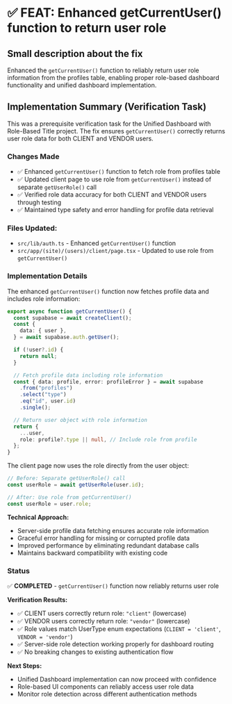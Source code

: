 # ✅ FEAT: Enhanced getCurrentUser() function to return user role

## Small description about the fix

Enhanced the `getCurrentUser()` function to reliably return user role information from the profiles table, enabling proper role-based dashboard functionality and unified dashboard implementation.

## Implementation Summary (Verification Task)

This was a prerequisite verification task for the Unified Dashboard with Role-Based Title project. The fix ensures `getCurrentUser()` correctly returns user role data for both CLIENT and VENDOR users.

### Changes Made

- ✅ Enhanced `getCurrentUser()` function to fetch role from profiles table
- ✅ Updated client page to use role from `getCurrentUser()` instead of separate `getUserRole()` call
- ✅ Verified role data accuracy for both CLIENT and VENDOR users through testing
- ✅ Maintained type safety and error handling for profile data retrieval

### Files Updated:

- `src/lib/auth.ts` - Enhanced `getCurrentUser()` function
- `src/app/(site)/(users)/client/page.tsx` - Updated to use role from `getCurrentUser()`

### Implementation Details

The enhanced `getCurrentUser()` function now fetches profile data and includes role information:

```typescript
export async function getCurrentUser() {
  const supabase = await createClient();
  const {
    data: { user },
  } = await supabase.auth.getUser();

  if (!user?.id) {
    return null;
  }

  // Fetch profile data including role information
  const { data: profile, error: profileError } = await supabase
    .from("profiles")
    .select("type")
    .eq("id", user.id)
    .single();

  // Return user object with role information
  return {
    ...user,
    role: profile?.type || null, // Include role from profile
  };
}
```

The client page now uses the role directly from the user object:

```typescript
// Before: Separate getUserRole() call
const userRole = await getUserRole(user.id);

// After: Use role from getCurrentUser()
const userRole = user.role;
```

**Technical Approach:**

- Server-side profile data fetching ensures accurate role information
- Graceful error handling for missing or corrupted profile data
- Improved performance by eliminating redundant database calls
- Maintains backward compatibility with existing code

### Status

✅ **COMPLETED** - `getCurrentUser()` function now reliably returns user role

**Verification Results:**

- ✅ CLIENT users correctly return role: `"client"` (lowercase)
- ✅ VENDOR users correctly return role: `"vendor"` (lowercase)
- ✅ Role values match UserType enum expectations (`CLIENT = 'client'`, `VENDOR = 'vendor'`)
- ✅ Server-side role detection working properly for dashboard routing
- ✅ No breaking changes to existing authentication flow

**Next Steps:**

- Unified Dashboard implementation can now proceed with confidence
- Role-based UI components can reliably access user role data
- Monitor role detection across different authentication methods
